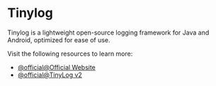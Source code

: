 # Tinylog

Tinylog is a lightweight open-source logging framework for Java and Android, optimized for ease of use.

Visit the following resources to learn more:

- [@official@Official Website](https://tinylog.org/v1/)
- [@official@TinyLog v2](https://tinylog.org/v2/)
